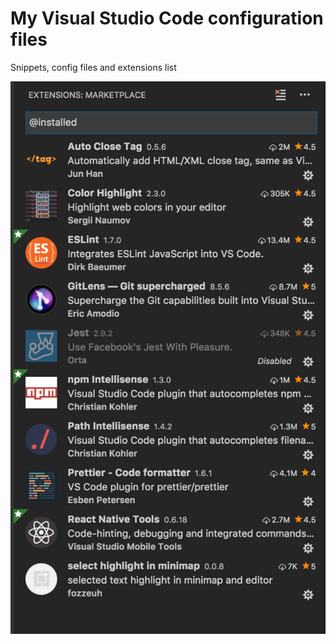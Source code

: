 # My Visual Studio Code configuration files

Snippets, config files and extensions list

![Extensions](./my-extensions.png)
